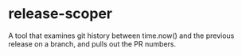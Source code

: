 # release-scoper
A tool that examines git history between time.now() and the previous release on a branch, and pulls out the PR numbers.
